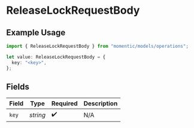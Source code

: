 # ReleaseLockRequestBody

## Example Usage

```typescript
import { ReleaseLockRequestBody } from "momentic/models/operations";

let value: ReleaseLockRequestBody = {
  key: "<key>",
};
```

## Fields

| Field              | Type               | Required           | Description        |
| ------------------ | ------------------ | ------------------ | ------------------ |
| `key`              | *string*           | :heavy_check_mark: | N/A                |